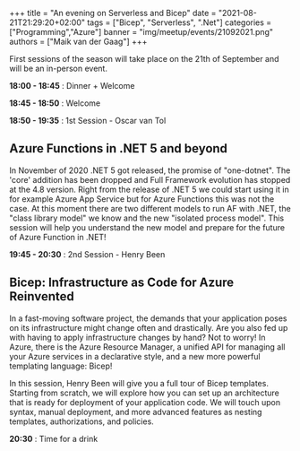 +++
title = "An evening on Serverless and Bicep"
date = "2021-08-21T21:29:20+02:00"
tags = ["Bicep", "Serverless", ".Net"]
categories = ["Programming","Azure"]
banner = "img/meetup/events/21092021.png"
authors = ["Maik van der Gaag"]
+++

First sessions of the season will take place on the 21th of September and will be an in-person event.

**18:00 - 18:45** : Dinner + Welcome

**18:45 - 18:50** : Welcome

**18:50 - 19:35** : 1st Session - Oscar van Tol


## Azure Functions in .NET 5 and beyond

In November of 2020 .NET 5 got released, the promise of "one-dotnet". The 'core' addition has been dropped and Full Framework evolution has stopped at the 4.8 version. Right from the release of .NET 5 we could start using it in for example Azure App Service but for Azure Functions this was not the case. At this moment there are two different models to run AF with .NET, the "class library model" we know and the new "isolated process model". This session will help you understand the new model and prepare for the future of Azure Function in .NET!

**19:45 - 20:30** : 2nd Session - Henry Been

## Bicep: Infrastructure as Code for Azure Reinvented

In a fast-moving software project, the demands that your application poses on its infrastructure might change often and drastically. Are you also fed up with having to apply infrastructure changes by hand? Not to worry! In Azure, there is the Azure Resource Manager, a unified API for managing all your Azure services in a declarative style, and a new more powerful templating language: Bicep!

In this session, Henry Been will give you a full tour of Bicep templates. Starting from scratch, we will explore how you can set up an architecture that is ready for deployment of your application code. We will touch upon syntax, manual deployment, and more advanced features as nesting templates, authorizations, and policies.

**20:30** : Time for a drink
